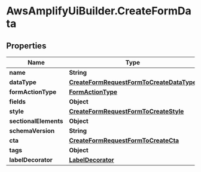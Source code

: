 # AwsAmplifyUiBuilder.CreateFormData

## Properties

Name | Type | Description | Notes
------------ | ------------- | ------------- | -------------
**name** | **String** |  | 
**dataType** | [**CreateFormRequestFormToCreateDataType**](CreateFormRequestFormToCreateDataType.md) |  | 
**formActionType** | [**FormActionType**](FormActionType.md) |  | 
**fields** | **Object** |  | 
**style** | [**CreateFormRequestFormToCreateStyle**](CreateFormRequestFormToCreateStyle.md) |  | 
**sectionalElements** | **Object** |  | 
**schemaVersion** | **String** |  | 
**cta** | [**CreateFormRequestFormToCreateCta**](CreateFormRequestFormToCreateCta.md) |  | [optional] 
**tags** | **Object** |  | [optional] 
**labelDecorator** | [**LabelDecorator**](LabelDecorator.md) |  | [optional] 


